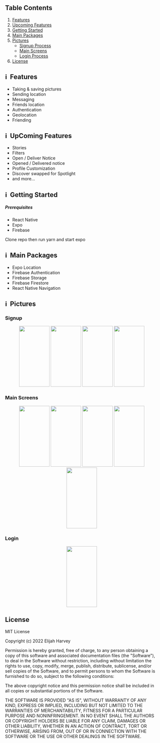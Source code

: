 ## Table Contents

1. [Features](https://github.com/Elijah-Harvey/SnapChat-Clone#%E2%84%B9%EF%B8%8F-features)
2. [Upcoming Features](https://github.com/Elijah-Harvey/SnapChat-Clone#%E2%84%B9%EF%B8%8F-upcoming-features)
3. [Getting Started](https://github.com/Elijah-Harvey/SnapChat-Clone#%E2%84%B9%EF%B8%8F-getting-started)
4. [Main Packages](https://github.com/Elijah-Harvey/SnapChat-Clone#%E2%84%B9%EF%B8%8F-main-packages)
5. [Pictures](https://github.com/Elijah-Harvey/SnapChat-Clone#%E2%84%B9%EF%B8%8F-pictures)
   - [Signup Process](https://github.com/Elijah-Harvey/SnapChat-Clone#signup)  
   - [Main Screens](https://github.com/Elijah-Harvey/SnapChat-Clone#main-screens)
   - [Login Process](https://github.com/Elijah-Harvey/SnapChat-Clone#login)
6. [License](https://github.com/Elijah-Harvey/SnapChat-Clone#license)


## ℹ️  Features

*   Taking & saving pictures
*   Sending location
*   Messaging 
*   Friends location
*   Authentication
*   Geolocation
*   Friending

## ℹ️  UpComing Features
- Stories
- Filters
- Open / Deliver Notice
- Opened / Delivered notice
- Profile Customization
- Discover swapped for Spotlight
- and more...

## ℹ️  Getting Started

##### Prerequisites

*   React Native
*   Expo
*   Firebase

Clone repo then run yarn and start expo

## ℹ️  Main Packages

*   Expo Location
*   Firebase Authentication 
*   Firebase Storage
*   Firebase Firestore
*   React Native Navigation

## ℹ️  Pictures

### Signup
<div align="center">
<img name="SignUp" src="https://user-images.githubusercontent.com/89748790/205442848-eb0d7ad9-d612-4137-99c8-b93dfc37278e.png" width="100"  height="200" />

<img name="SignUp2" src="https://user-images.githubusercontent.com/89748790/205442851-53950a18-101e-40c0-bb5e-54aa3dc62a21.png" width="100"  height="200" />

<img name="SignUp3" src="https://user-images.githubusercontent.com/89748790/205442853-2d02cad9-28cc-4503-a87e-e86db0c80b81.png" width="100"  height="200"/>

<img name="SignUp4" src="https://user-images.githubusercontent.com/89748790/205442852-b1525d0a-af73-487c-a314-cfd7e2e96cd4.png" width="100"  height="200"/>
</div>

### Main Screens
<div align="center">
<img name="Map" src="https://user-images.githubusercontent.com/89748790/205442854-ac68edb2-ac27-45b6-ab61-7a8acd06ac0a.png" width="100"  height="200" />

<img name="Home" src="https://user-images.githubusercontent.com/89748790/205443962-e1188fe5-41dc-4ae9-985b-da1ba9a98f2f.png" width="100"  height="200" />
  
<img name="Home" src="https://user-images.githubusercontent.com/89748790/205442850-a20dc911-d1a5-4414-bd0c-7dbaad40035a.png" width="100"  height="200" />

<img name="Stories" src="https://user-images.githubusercontent.com/89748790/205443707-0e3de5bd-25ec-4326-bb5b-39a284ca953c.jpeg" width="100"  height="200" />
<img name="Discover" src="https://user-images.githubusercontent.com/89748790/205442849-ad6f5f13-706c-4740-8db2-c7f49c07fb90.png" width="100"  height="200" />
</div>

### Login

<div align="center">
<img name="Login" src="https://user-images.githubusercontent.com/89748790/205598307-bf1c7265-58fe-41c0-8be7-74c1a1f9f510.png" width="100"  height="200" />
</div>


## License
MIT License

Copyright (c) 2022 Elijah Harvey

Permission is hereby granted, free of charge, to any person obtaining a copy of this software and associated documentation files (the "Software"), to deal in the Software without restriction, including without limitation the rights to use, copy, modify, merge, publish, distribute, sublicense, and/or sell copies of the Software, and to permit persons to whom the Software is furnished to do so, subject to the following conditions:

The above copyright notice and this permission notice shall be included in all copies or substantial portions of the Software.

THE SOFTWARE IS PROVIDED "AS IS", WITHOUT WARRANTY OF ANY KIND, EXPRESS OR IMPLIED, INCLUDING BUT NOT LIMITED TO THE WARRANTIES OF MERCHANTABILITY, FITNESS FOR A PARTICULAR PURPOSE AND NONINFRINGEMENT. IN NO EVENT SHALL THE AUTHORS OR COPYRIGHT HOLDERS BE LIABLE FOR ANY CLAIM, DAMAGES OR OTHER LIABILITY, WHETHER IN AN ACTION OF CONTRACT, TORT OR OTHERWISE, ARISING FROM, OUT OF OR IN CONNECTION WITH THE SOFTWARE OR THE USE OR OTHER DEALINGS IN THE SOFTWARE.
